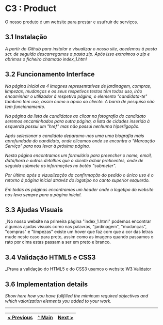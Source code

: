 # C3 : Product

O nosso produto é um website para prestar e usufruir de serviços.

## 3.1 Instalação

_A partir do Github para instalar e visualizar o nosso site, acedemos à pasta scr. de seguida descarregamos a pasta zip. Após isso extraímos o zip e abrimos o ficheiro chamado index_1.html_

## 3.2 Funcionamento Interface

_Na página inicial as 4 imagnes representativas de jardinagem, compras, limpezas, mudanças e os seus respetivos textos têm todos uso, irão encaminhar o utilizador à respetiva página, o elemento "candidata-te" também tem uso, assim como o apoio ao cliente. A barra de pesquisa não tem funcionamento._

_Na página da lista de candidatos ao clicar na fotografia do candidato seremos encaminhados para outra página, a lista de cidades inserida à esquerda possui um "href" mas não possui nenhuma hiperligação._ 

_Após selecionar o candidato deparamo-nos uma uma biografia mais aprofundada do candidato, onde clicamos onde se encontra o "Marcação Serviço" para nos levar à próxima página._

_Nesta página encontramos um formulário para preencher o nome, email, data/hora e outros detalhes que o cliente achar pretinentes, onde de seguida submete as informações no botão "submeter"._

_Por último após a vizualização da confirmação do pedido o único uso é o retorno à página inicial atravéz do logotipo no canto superior esquerdo._

_Em todas as páginas encontramos um header onde o logotipo do website nos leva sempre para a página inicial._

## 3.3 Ajudas Visuais

_No nosso website na primeira página "index_1.html" podemos encontrar algumas ajudas visuais como nas palavras, "jardinagem", "mudanças", "compras" e "limpezas" existe um hover que faz com que a cor das letras mude neste caso para preto, assim como as imagens quando passamos o rato por cima estas passam a ser em preto e branco.


## 3.4 Validação HTML5 e CSS3 

_Prava a validação do HTML5 e do CSS3 usamos o website [W3 Validator](https://validator.w3.org/)

## 3.6 Implementation details

_Show here how you have fullfilled the miminum required objectives and which valorization elements you added to your work._


---
[< Previous](c2.md) | [^ Main](https://github.com/exemploTrabalho/report) | [Next >](c4.md)
:--- | :---: | ---: 
